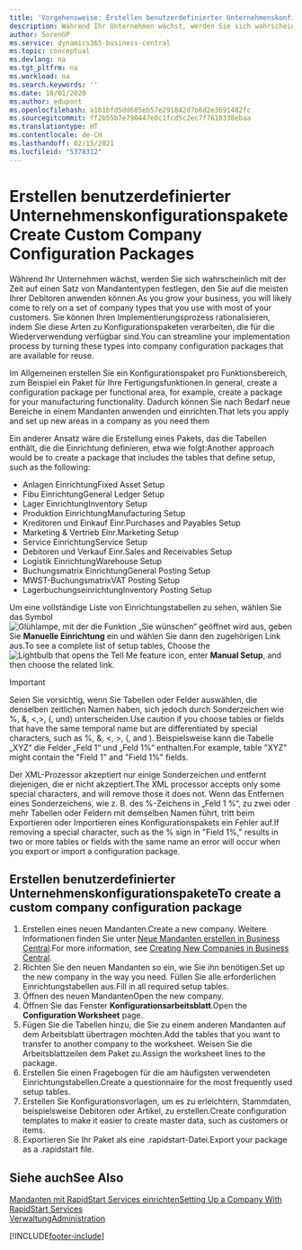 ```yaml
---
title: 'Vorgehensweise: Erstellen benutzerdefinierter Unternehmenskonfigurationspakete | Microsoft Docs'
description: Während Ihr Unternehmen wächst, werden Sie sich wahrscheinlich mit der Zeit auf einen Satz von Mandantentypen festlegen, den Sie auf die meisten Ihrer Debitoren anwenden können. Sie können Ihren Implementierungsprozess rationalisieren, indem Sie diese Arten zu Konfigurationspaketen verarbeiten, die für die Wiederverwendung verfügbar sind.
author: SorenGP
ms.service: dynamics365-business-central
ms.topic: conceptual
ms.devlang: na
ms.tgt_pltfrm: na
ms.workload: na
ms.search.keywords: ''
ms.date: 10/01/2020
ms.author: edupont
ms.openlocfilehash: a1b1bfd5dd685eb57e291842d7b6d2e3691482fc
ms.sourcegitcommit: ff2b55b7e790447e0c1fcd5c2ec7f7610338ebaa
ms.translationtype: HT
ms.contentlocale: de-CH
ms.lasthandoff: 02/15/2021
ms.locfileid: "5378312"
---
```

# <a name="create-custom-company-configuration-packages"></a><span data-ttu-id="2b953-104">Erstellen benutzerdefinierter Unternehmenskonfigurationspakete</span><span class="sxs-lookup"><span data-stu-id="2b953-104">Create Custom Company Configuration Packages</span></span>
<span data-ttu-id="2b953-105">Während Ihr Unternehmen wächst, werden Sie sich wahrscheinlich mit der Zeit auf einen Satz von Mandantentypen festlegen, den Sie auf die meisten Ihrer Debitoren anwenden können.</span><span class="sxs-lookup"><span data-stu-id="2b953-105">As you grow your business, you will likely come to rely on a set of company types that you use with most of your customers.</span></span> <span data-ttu-id="2b953-106">Sie können Ihren Implementierungsprozess rationalisieren, indem Sie diese Arten zu Konfigurationspaketen verarbeiten, die für die Wiederverwendung verfügbar sind.</span><span class="sxs-lookup"><span data-stu-id="2b953-106">You can streamline your implementation process by turning these types into company configuration packages that are available for reuse.</span></span>  

<span data-ttu-id="2b953-107">Im Allgemeinen erstellen Sie ein Konfigurationspaket pro Funktionsbereich, zum Beispiel ein Paket für Ihre Fertigungsfunktionen.</span><span class="sxs-lookup"><span data-stu-id="2b953-107">In general, create a configuration package per functional area, for example, create a package for your manufacturing functionality.</span></span> <span data-ttu-id="2b953-108">Dadurch können Sie nach Bedarf neue Bereiche in einem Mandanten anwenden und einrichten.</span><span class="sxs-lookup"><span data-stu-id="2b953-108">That lets you apply and set up new areas in a company as you need them</span></span>  

<span data-ttu-id="2b953-109">Ein anderer Ansatz wäre die Erstellung eines Pakets, das die Tabellen enthält, die die Einrichtung definieren, etwa wie folgt:</span><span class="sxs-lookup"><span data-stu-id="2b953-109">Another approach would be to create a package that includes the tables that define setup, such as the following:</span></span>  

-   <span data-ttu-id="2b953-110">Anlagen Einrichtung</span><span class="sxs-lookup"><span data-stu-id="2b953-110">Fixed Asset Setup</span></span>  
-   <span data-ttu-id="2b953-111">Fibu Einrichtung</span><span class="sxs-lookup"><span data-stu-id="2b953-111">General Ledger Setup</span></span>  
-   <span data-ttu-id="2b953-112">Lager Einrichtung</span><span class="sxs-lookup"><span data-stu-id="2b953-112">Inventory Setup</span></span>  
-   <span data-ttu-id="2b953-113">Produktion Einrichtung</span><span class="sxs-lookup"><span data-stu-id="2b953-113">Manufacturing Setup</span></span>  
-   <span data-ttu-id="2b953-114">Kreditoren und Einkauf Einr.</span><span class="sxs-lookup"><span data-stu-id="2b953-114">Purchases and Payables Setup</span></span>  
-   <span data-ttu-id="2b953-115">Marketing & Vertrieb Einr.</span><span class="sxs-lookup"><span data-stu-id="2b953-115">Marketing Setup</span></span>  
-   <span data-ttu-id="2b953-116">Service Einrichtung</span><span class="sxs-lookup"><span data-stu-id="2b953-116">Service Setup</span></span>  
-   <span data-ttu-id="2b953-117">Debitoren und Verkauf Einr.</span><span class="sxs-lookup"><span data-stu-id="2b953-117">Sales and Receivables Setup</span></span>  
-   <span data-ttu-id="2b953-118">Logistik Einrichtung</span><span class="sxs-lookup"><span data-stu-id="2b953-118">Warehouse Setup</span></span>  
-   <span data-ttu-id="2b953-119">Buchungsmatrix Einrichtung</span><span class="sxs-lookup"><span data-stu-id="2b953-119">General Posting Setup</span></span>  
-   <span data-ttu-id="2b953-120">MWST-Buchungsmatrix</span><span class="sxs-lookup"><span data-stu-id="2b953-120">VAT Posting Setup</span></span>  
-   <span data-ttu-id="2b953-121">Lagerbuchungseinrichtung</span><span class="sxs-lookup"><span data-stu-id="2b953-121">Inventory Posting Setup</span></span>  

<span data-ttu-id="2b953-122">Um eine vollständige Liste von Einrichtungstabellen zu sehen, wählen Sie das Symbol ![Glühlampe, mit der die Funktion „Sie wünschen“ geöffnet wird](media/ui-search/search_small.png "Tell Me-Funktion") aus, geben Sie **Manuelle Einrichtung** ein und wählen Sie dann den zugehörigen Link aus.</span><span class="sxs-lookup"><span data-stu-id="2b953-122">To see a complete list of setup tables, Choose the ![Lightbulb that opens the Tell Me feature](media/ui-search/search_small.png "Tell me what you want to do") icon, enter **Manual Setup**, and then choose the related link.</span></span>  

> [!IMPORTANT]
> <span data-ttu-id="2b953-123">Seien Sie vorsichtig, wenn Sie Tabellen oder Felder auswählen, die denselben zeitlichen Namen haben, sich jedoch durch Sonderzeichen wie %, &, <,>, (, und) unterscheiden.</span><span class="sxs-lookup"><span data-stu-id="2b953-123">Use caution if you choose tables or fields that have the same temporal name but are differentiated by special characters, such as %, &, <, >, (, and ).</span></span> <span data-ttu-id="2b953-124">Beispielsweise kann die Tabelle „XYZ“ die Felder „Feld 1“ und „Feld 1%“ enthalten.</span><span class="sxs-lookup"><span data-stu-id="2b953-124">For example, table "XYZ" might contain the "Field 1" and "Field 1%" fields.</span></span>
>
> <span data-ttu-id="2b953-125">Der XML-Prozessor akzeptiert nur einige Sonderzeichen und entfernt diejenigen, die er nicht akzeptiert.</span><span class="sxs-lookup"><span data-stu-id="2b953-125">The XML processor accepts only some special characters, and will remove those it does not.</span></span> <span data-ttu-id="2b953-126">Wenn das Entfernen eines Sonderzeichens, wie z. B. des %-Zeichens in „Feld 1 %“, zu zwei oder mehr Tabellen oder Feldern mit demselben Namen führt, tritt beim Exportieren oder Importieren eines Konfigurationspakets ein Fehler auf.</span><span class="sxs-lookup"><span data-stu-id="2b953-126">If removing a special character, such as the % sign in "Field 1%," results in two or more tables or fields with the same name an error will occur when you export or import a configuration package.</span></span>

## <a name="to-create-a-custom-company-configuration-package"></a><span data-ttu-id="2b953-127">Erstellen benutzerdefinierter Unternehmenskonfigurationspakete</span><span class="sxs-lookup"><span data-stu-id="2b953-127">To create a custom company configuration package</span></span>  
1.  <span data-ttu-id="2b953-128">Erstellen eines neuen Mandanten.</span><span class="sxs-lookup"><span data-stu-id="2b953-128">Create a new company.</span></span> <span data-ttu-id="2b953-129">Weitere Informationen finden Sie unter  [Neue Mandanten erstellen in Business Central](about-new-company.md).</span><span class="sxs-lookup"><span data-stu-id="2b953-129">For more information, see [Creating New Companies in Business Central](about-new-company.md).</span></span>  
3.  <span data-ttu-id="2b953-130">Richten Sie den neuen Mandanten so ein, wie Sie ihn benötigen.</span><span class="sxs-lookup"><span data-stu-id="2b953-130">Set up the new company in the way you need.</span></span> <span data-ttu-id="2b953-131">Füllen Sie alle erforderlichen Einrichtungstabellen aus.</span><span class="sxs-lookup"><span data-stu-id="2b953-131">Fill in all required setup tables.</span></span>  
4.  <span data-ttu-id="2b953-132">Öffnen des neuen Mandanten</span><span class="sxs-lookup"><span data-stu-id="2b953-132">Open the new company.</span></span>
5. <span data-ttu-id="2b953-133">Öffnen Sie das Fenster **Konfigurationsarbeitsblatt**.</span><span class="sxs-lookup"><span data-stu-id="2b953-133">Open the **Configuration Worksheet** page.</span></span>  
6.  <span data-ttu-id="2b953-134">Fügen Sie die Tabellen hinzu, die Sie zu einem anderen Mandanten auf dem Arbeitsblatt übertragen möchten.</span><span class="sxs-lookup"><span data-stu-id="2b953-134">Add the tables that you want to transfer to another company to the worksheet.</span></span> <span data-ttu-id="2b953-135">Weisen Sie die Arbeitsblattzeilen dem Paket zu.</span><span class="sxs-lookup"><span data-stu-id="2b953-135">Assign the worksheet lines to the package.</span></span>  
7.  <span data-ttu-id="2b953-136">Erstellen Sie einen Fragebogen für die am häufigsten verwendeten Einrichtungstabellen.</span><span class="sxs-lookup"><span data-stu-id="2b953-136">Create a questionnaire for the most frequently used setup tables.</span></span>  
8.  <span data-ttu-id="2b953-137">Erstellen Sie Konfigurationsvorlagen, um es zu erleichtern, Stammdaten, beispielsweise Debitoren oder Artikel, zu erstellen.</span><span class="sxs-lookup"><span data-stu-id="2b953-137">Create configuration templates to make it easier to create master data, such as customers or items.</span></span>  
9.  <span data-ttu-id="2b953-138">Exportieren Sie Ihr Paket als eine .rapidstart-Datei.</span><span class="sxs-lookup"><span data-stu-id="2b953-138">Export your package as a .rapidstart file.</span></span>  

## <a name="see-also"></a><span data-ttu-id="2b953-139">Siehe auch</span><span class="sxs-lookup"><span data-stu-id="2b953-139">See Also</span></span>  
[<span data-ttu-id="2b953-140">Mandanten mit RapidStart Services einrichten</span><span class="sxs-lookup"><span data-stu-id="2b953-140">Setting Up a Company With RapidStart Services</span></span>](admin-set-up-a-company-with-rapidstart.md)  
[<span data-ttu-id="2b953-141">Verwaltung</span><span class="sxs-lookup"><span data-stu-id="2b953-141">Administration</span></span>](admin-setup-and-administration.md)


[!INCLUDE[footer-include](includes/footer-banner.md)]